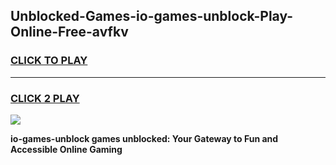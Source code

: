 
## Unblocked-Games-io-games-unblock-Play-Online-Free-avfkv
<h3>
<a href="https://premium76.site?title=io-games-unblock&ref=26A">CLICK TO PLAY</a></h3>
<hr>

<h3>
<a href="https://premium76.site?title=io-games-unblock&ref=26A">CLICK 2 PLAY</a>
  
</h3>

<a href="https://premium76.site?title=io-games-unblock&ref=26A"><img src="https://clearcache.store/games.png"></a>


**io-games-unblock games unblocked: Your Gateway to Fun and Accessible Online Gaming**
